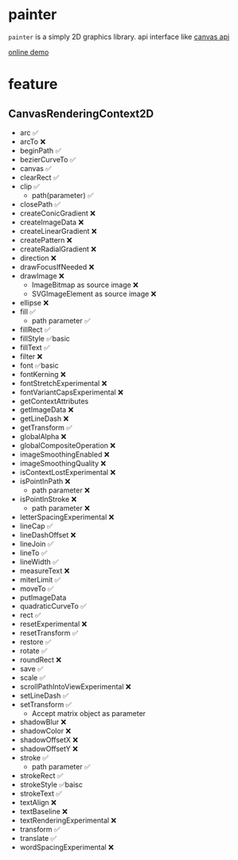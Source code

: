 # painter

`painter` is a simply 2D graphics library. api interface like [canvas api](https://developer.mozilla.org/en-US/docs/Web/API/CanvasRenderingContext2D)

[online demo](https://codesandbox.io/s/painter-wasm-demo-6hgmrr?file=/index.html)

# feature

## CanvasRenderingContext2D
- arc ✅
- arcTo ❌
- beginPath ✅
- bezierCurveTo ✅
- canvas ✅
- clearRect ✅
- clip ✅
  - path(parameter) ✅
- closePath ✅
- createConicGradient ❌ 
- createImageData ❌
- createLinearGradient ❌
- createPattern ❌
- createRadialGradient ❌
- direction ❌
- drawFocusIfNeeded ❌
- drawImage ❌
  - ImageBitmap as source image ❌
  - SVGImageElement as source image ❌
- ellipse ❌
- fill ✅
  - path parameter ✅
- fillRect ✅
- fillStyle ✅basic
- fillText ✅
- filter ❌
- font ✅basic
- fontKerning ❌
- fontStretchExperimental ❌
- fontVariantCapsExperimental ❌
- getContextAttributes
- getImageData ❌
- getLineDash ❌
- getTransform ✅
- globalAlpha ❌
- globalCompositeOperation ❌
- imageSmoothingEnabled ❌
- imageSmoothingQuality ❌
- isContextLostExperimental ❌
- isPointInPath ❌
  - path parameter ❌
- isPointInStroke ❌
  - path parameter ❌
- letterSpacingExperimental ❌
- lineCap ✅
- lineDashOffset ❌
- lineJoin ✅
- lineTo ✅
- lineWidth ✅
- measureText ❌
- miterLimit ✅
- moveTo ✅
- putImageData
- quadraticCurveTo ✅
- rect ✅
- resetExperimental ❌
- resetTransform ✅
- restore ✅
- rotate ✅
- roundRect ❌
- save ✅
- scale ✅
- scrollPathIntoViewExperimental ❌
- setLineDash ✅
- setTransform ✅
  - Accept matrix object as parameter
- shadowBlur ❌
- shadowColor ❌
- shadowOffsetX ❌
- shadowOffsetY ❌
- stroke ✅
  - path parameter ✅
- strokeRect ✅
- strokeStyle ✅baisc
- strokeText ✅
- textAlign ❌
- textBaseline ❌
- textRenderingExperimental ❌
- transform ✅
- translate ✅
- wordSpacingExperimental ❌
